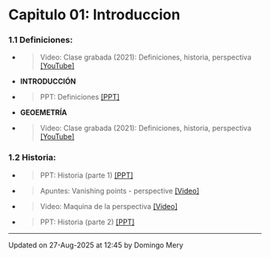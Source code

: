 
# Capitulo 01: Introduccion
### 1.1 Definiciones:
* > Video: Clase grabada (2021): Definiciones, historia, perspectiva [[YouTube]](https://youtu.be/fzVcnn5cxCA)
* **INTRODUCCIÓN** 
* > PPT: Definiciones [[PPT]](https://github.com/domingomery/vision/blob/master/clases/Cap01_Introduccion/presentations/CV01_Definitions.pptx)
* **GEOEMETRÍA** 
* > Video: Clase grabada (2021): Definiciones, historia, perspectiva [[YouTube]](https://youtu.be/fzVcnn5cxCA)
### 1.2 Historia:
* > PPT: Historia (parte 1) [[PPT]](https://github.com/domingomery/vision/blob/master/clases/Cap01_Introduccion/presentations/CV01_History_1.pptx)
* > Apuntes: Vanishing points - perspective [[Video]](https://www.khanacademy.org/humanities/renaissance-reformation/early-renaissance1/beginners-renaissance-florence/v/how-one-point-linear-perspective-works)
* > Video: Maquina de la perspectiva [[Video]](https://www.youtube.com/watch?v=8s1LzIrWbE8)
* > PPT: Historia (parte 2) [[PPT]](https://github.com/domingomery/vision/blob/master/clases/Cap01_Introduccion/presentations/CV01_History_2.pptx)
---


Updated on 27-Aug-2025 at 12:45 by Domingo Mery

